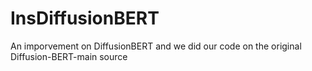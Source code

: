 # InsDiffusionBERT
An imporvement on DiffusionBERT
and we did our code on the original Diffusion-BERT-main source
